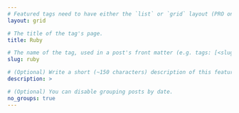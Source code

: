 ```yaml
---
# Featured tags need to have either the `list` or `grid` layout (PRO only).
layout: grid

# The title of the tag's page.
title: Ruby

# The name of the tag, used in a post's front matter (e.g. tags: [<slug>]).
slug: ruby

# (Optional) Write a short (~150 characters) description of this featured tag.
description: >

# (Optional) You can disable grouping posts by date.
no_groups: true
---
```


